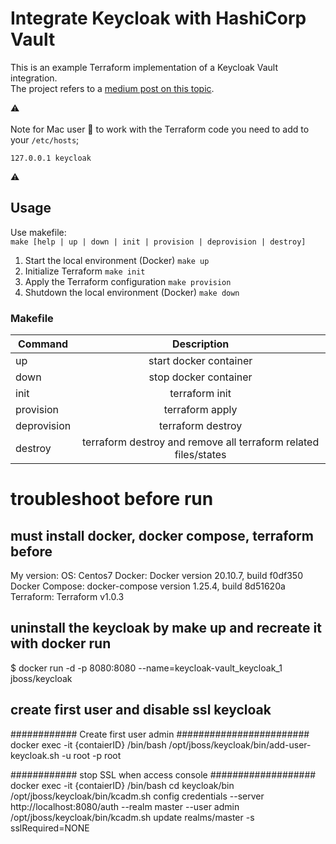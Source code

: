 # Integrate Keycloak with HashiCorp Vault

This is an example Terraform implementation of a Keycloak Vault integration.<br/> 
The project refers to a [medium post on this topic](https://pascal-euhus.medium.com/integrate-keycloak-with-hashicorp-vault-5264a873dd2f). 

:warning: <br/>  
Note for Mac user :apple: to work with the Terraform code you need to add to your ```/etc/hosts```; <br/>
```
127.0.0.1 keycloak
``` 
:warning: <br/>  

## Usage
Use makefile: <br/>
```make [help | up | down | init | provision | deprovision | destroy]```

1. Start the local environment (Docker) ````make up````
2. Initialize Terraform  ````make init````
3. Apply the Terraform configuration ````make provision````
4. Shutdown the local environment (Docker) ````make down````

### Makefile 
| Command        | Description           |
| ------------- |:-------------:|
| up      | start docker container |
| down      | stop docker container      |
| init | terraform init    |
| provision | terraform apply     |
| deprovision | terraform destroy     |
| destroy |  terraform destroy and remove all terraform related files/states   |


# troubleshoot before run
## must install docker, docker compose, terraform before
My version:
OS: Centos7
Docker: Docker version 20.10.7, build f0df350
Docker Compose: docker-compose version 1.25.4, build 8d51620a
Terraform: Terraform v1.0.3

## uninstall the keycloak by make up and recreate it with docker run
$ docker run -d -p 8080:8080 --name=keycloak-vault_keycloak_1 jboss/keycloak

## create first user and disable ssl keycloak 
############ Create first user admin ########################
docker exec -it {contaierID} /bin/bash
/opt/jboss/keycloak/bin/add-user-keycloak.sh -u root -p root

############ stop SSL when access console ###################
docker exec -it {contaierID} /bin/bash
cd keycloak/bin
/opt/jboss/keycloak/bin/kcadm.sh config credentials --server http://localhost:8080/auth --realm master --user admin
/opt/jboss/keycloak/bin/kcadm.sh update realms/master -s sslRequired=NONE
